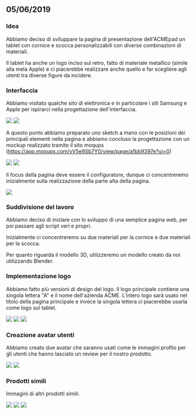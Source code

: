 ## 05/06/2019
### Idea
Abbiamo deciso di sviluppare la pagina di presentazione dell'ACMEpad un tablet con cornice e scocca personalizzabili con diverse combinazioni di materiali.

Il tablet ha anche un logo inciso sul retro, fatto di materiale metallico (simile alla mela Apple) e ci piacerebbe realizzare anche quello e far scegliere agli utenti tra diverse figure da incidere.

### Interfaccia
Abbiamo visitato qualche sito di elettronica e in particolare i siti Samsung e Apple per ispirarci nella progettazione dell'interfaccia.

![](images/ipad.png)
![](images/samsung_tablet.png)

A questo punto abbiamo preparato uno sketch a mano con le posizioni dei principali elementi nella pagina e abbiamo concluso la progettazione con un mockup realizzato tramite il sito moqups (https://app.moqups.com/yV5e9Sb7Y0/view/page/a1bb9397e?ui=0)

![](images/sketch-interface.jpeg)
![](images/mockup.png)

Il focus della pagina deve essere il configuratore, dunque ci concentreremo inizialmente sulla realizzazione della parte alta della pagina.

![](images/mockup-displaysize.png)

### Suddivisione del lavoro
Abbiamo deciso di iniziare con lo sviluppo di una semplice pagina web, per poi passare agli script veri e propri.

Inizialmente ci concentreremo su due materiali per la cornice e due materiali per la scocca.

Per quanto riguarda il modello 3D, utilizzeremo un modello creato da noi utilizzando Blender.

### Implementazione logo
Abbiamo fatto più versioni di design del logo. Il logo principale contiene una singola lettera "A" e il nome dell'azienda ACME. 
L'intero logo sarà usato nel titolo della pagina principale e invece la singola lettera ci piacerebbe usarla come logo sul tablet.

![](logo/logo-letter.png)
![](logo/logo-full.png)
![](logo/logo-all-letters.png)

### Creazione avatar utenti
Abbiamo creato due avatar che saranno usati come le immagini profilo per gli utenti che hanno lasciato un review per il nostro prodotto.

![](avatars/avatar1.png)
![](avatars/avatar2.png)

### Prodotti simili
Immagini di altri prodotti simili.

![](similar-products/tablet1.png)
![](similar-products/tablet2.png)
![](similar-products/tablet3.png)

